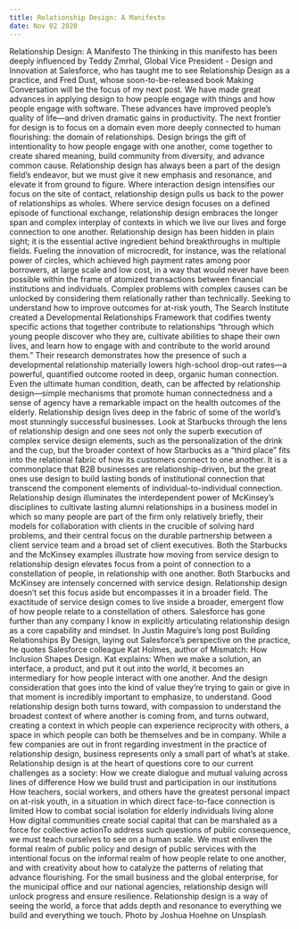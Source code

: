 ```yaml
---
title: Relationship Design: A Manifesto
date: Nov 02 2020
---
```


Relationship Design: A Manifesto The thinking in this manifesto has been deeply influenced by Teddy Zmrhal, Global Vice President - Design and Innovation at Salesforce, who has taught me to see Relationship Design as a practice, and Fred Dust, whose soon-to-be-released book Making Conversation will be the focus of my next post. We have made great advances in applying design to how people engage with things and how people engage with software. These advances have improved people’s quality of life—and driven dramatic gains in productivity. The next frontier for design is to focus on a domain even more deeply connected to human flourishing: the domain of relationships. Design brings the gift of intentionality to how people engage with one another, come together to create shared meaning, build community from diversity, and advance common cause. Relationship design has always been a part of the design field’s endeavor, but we must give it new emphasis and resonance, and elevate it from ground to figure. Where interaction design intensifies our focus on the site of contact, relationship design pulls us back to the power of relationships as wholes. Where service design focuses on a defined episode of functional exchange, relationship design embraces the longer span and complex interplay of contexts in which we live our lives and forge connection to one another. Relationship design has been hidden in plain sight; it is the essential active ingredient behind breakthroughs in multiple fields. Fueling the innovation of microcredit, for instance, was the relational power of circles, which achieved high payment rates among poor borrowers, at large scale and low cost, in a way that would never have been possible within the frame of atomized transactions between financial institutions and individuals. Complex problems with complex causes can be unlocked by considering them relationally rather than technically. Seeking to understand how to improve outcomes for at-risk youth, The Search Institute created a Developmental Relationships Framework that codifies twenty specific actions that together contribute to relationships “through which young people discover who they are, cultivate abilities to shape their own lives, and learn how to engage with and contribute to the world around them.” Their research demonstrates how the presence of such a developmental relationship materially lowers high-school drop-out rates—a powerful, quantified outcome rooted in deep, organic human connection. Even the ultimate human condition, death, can be affected by relationship design—simple mechanisms that promote human connectedness and a sense of agency have a remarkable impact on the health outcomes of the elderly. Relationship design lives deep in the fabric of some of the world’s most stunningly successful businesses. Look at Starbucks through the lens of relationship design and one sees not only the superb execution of complex service design elements, such as the personalization of the drink and the cup, but the broader context of how Starbucks as a “third place” fits into the relational fabric of how its customers connect to one another. It is a commonplace that B2B businesses are relationship-driven, but the great ones use design to build lasting bonds of institutional connection that transcend the component elements of individual-to-individual connection. Relationship design illuminates the interdependent power of McKinsey’s disciplines to cultivate lasting alumni relationships in a business model in which so many people are part of the firm only relatively briefly, their models for collaboration with clients in the crucible of solving hard problems, and their central focus on the durable partnership between a client service team and a broad set of client executives. Both the Starbucks and the McKinsey examples illustrate how moving from service design to relationship design elevates focus from a point of connection to a constellation of people, in relationship with one another. Both Starbucks and McKinsey are intensely concerned with service design. Relationship design doesn’t set this focus aside but encompasses it in a broader field. The exactitude of service design comes to live inside a broader, emergent flow of how people relate to a constellation of others. Salesforce has gone further than any company I know in explicitly articulating relationship design as a core capability and mindset. In Justin Maguire’s long post Building Relationships By Design, laying out Salesforce’s perspective on the practice, he quotes Salesforce colleague Kat Holmes, author of Mismatch: How Inclusion Shapes Design. Kat explains: When we make a solution, an interface, a product, and put it out into the world, it becomes an intermediary for how people interact with one another. And the design consideration that goes into the kind of value they’re trying to gain or give in that moment is incredibly important to emphasize, to understand. Good relationship design both turns toward, with compassion to understand the broadest context of where another is coming from, and turns outward, creating a context in which people can experience reciprocity with others, a space in which people can both be themselves and be in company. While a few companies are out in front regarding investment in the practice of relationship design, business represents only a small part of what’s at stake. Relationship design is at the heart of questions core to our current challenges as a society: How we create dialogue and mutual valuing across lines of difference How we build trust and participation in our institutions How teachers, social workers, and others have the greatest personal impact on at-risk youth, in a situation in which direct face-to-face connection is limited How to combat social isolation for elderly individuals living alone How digital communities create social capital that can be marshaled as a force for collective actionTo address such questions of public consequence, we must teach ourselves to see on a human scale. We must enliven the formal realm of public policy and design of public services with the intentional focus on the informal realm of how people relate to one another, and with creativity about how to catalyze the patterns of relating that advance flourishing. For the small business and the global enterprise, for the municipal office and our national agencies, relationship design will unlock progress and ensure resilience. Relationship design is a way of seeing the world, a force that adds depth and resonance to everything we build and everything we touch. Photo by Joshua Hoehne on Unsplash
